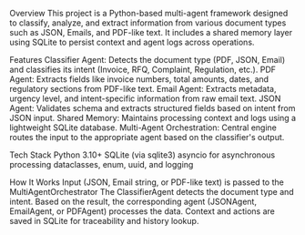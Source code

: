 Overview
This project is a Python-based multi-agent framework designed to classify, analyze, and extract information from various document types such as JSON, Emails, and PDF-like text. It includes a shared memory layer using SQLite to persist context and agent logs across operations.

Features
 Classifier Agent: Detects the document type (PDF, JSON, Email) and classifies its intent (Invoice, RFQ, Complaint, Regulation, etc.).
PDF Agent: Extracts fields like invoice numbers, total amounts, dates, and regulatory sections from PDF-like text.
Email Agent: Extracts metadata, urgency level, and intent-specific information from raw email text.
JSON Agent: Validates schema and extracts structured fields based on intent from JSON input.
Shared Memory: Maintains processing context and logs using a lightweight SQLite database.
Multi-Agent Orchestration: Central engine routes the input to the appropriate agent based on the classifier's output.

Tech Stack
Python 3.10+
SQLite (via sqlite3)
asyncio for asynchronous processing
dataclasses, enum, uuid, and logging

How It Works
Input (JSON, Email string, or PDF-like text) is passed to the MultiAgentOrchestrator
The ClassifierAgent detects the document type and intent.
Based on the result, the corresponding agent (JSONAgent, EmailAgent, or PDFAgent) processes the data.
Context and actions are saved in SQLite for traceability and history lookup.
